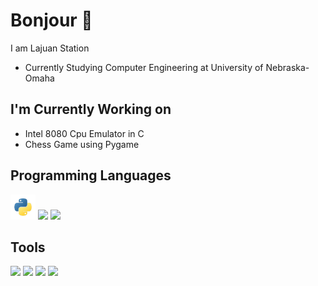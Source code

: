 # Bonjour :wave:
I am Lajuan Station
* Currently Studying Computer Engineering at University of Nebraska-Omaha

## I'm Currently Working on

* Intel 8080 Cpu Emulator in C
* Chess Game using Pygame

## Programming Languages

<p>
<!-- Python -->
<img src="https://raw.githubusercontent.com/github/explore/80688e429a7d4ef2fca1e82350fe8e3517d3494d/topics/python/python.png" alt="Python" height="40">
<!-- C -->
<img  src="https://cdn.jsdelivr.net/gh/devicons/devicon/icons/c/c-original.svg" height = "40">
<!-- Java -->
<img  src="https://cdn.jsdelivr.net/gh/devicons/devicon/icons/java/java-original.svg" height = "40">
</p>

## Tools
<p>
<!-- Amtel Studio-->
<img src="https://www.it.unlv.edu/sites/default/files/styles/250_width/public/sites/default/files/assets/software/icons/atmel_studio.png?itok=Y_BrK5R2" height="40">
<!-- VS Code -->
<img src="https://upload.wikimedia.org/wikipedia/commons/thumb/2/2d/Visual_Studio_Code_1.18_icon.svg/1200px-Visual_Studio_Code_1.18_icon.svg.png" height="40">

<!-- Eclipse -->
<img src="https://cdn.freebiesupply.com/logos/large/2x/eclipse-11-logo-png-transparent.png" height="40">

<!-- Intellij -->
<img src="https://upload.wikimedia.org/wikipedia/commons/thumb/9/9c/IntelliJ_IDEA_Icon.svg/1200px-IntelliJ_IDEA_Icon.svg.png" height="40">

</p>







<!--
**WuGambinos/WuGambinos** is a ✨ _special_ ✨ repository because its `README.md` (this file) appears on your GitHub profile.

Here are some ideas to get you started:

- 🔭 I’m currently working on ...
- 🌱 I’m currently learning ...
- 👯 I’m looking to collaborate on ...
- 🤔 I’m looking for help with ...
- 💬 Ask me about ...
- 📫 How to reach me: ...
- 😄 Pronouns: ...
- ⚡ Fun fact: ...
-->
